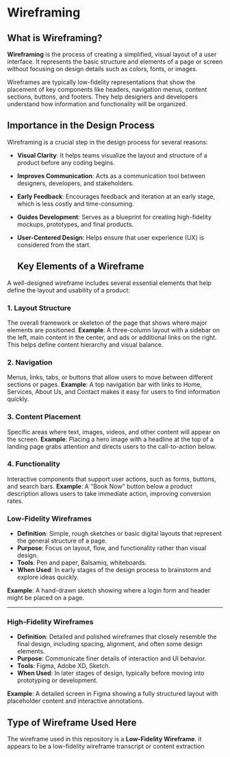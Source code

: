 # Wireframing
## What is Wireframing?

**Wireframing** is the process of creating a simplified, visual layout of a user interface. It represents the basic structure and elements of a page or screen without focusing on design details such as colors, fonts, or images.

Wireframes are typically low-fidelity representations that show the placement of key components like headers, navigation menus, content sections, buttons, and footers. They help designers and developers understand how information and functionality will be organized.

## Importance in the Design Process

Wireframing is a crucial step in the design process for several reasons:

- **Visual Clarity**: It helps teams visualize the layout and structure of a product before any coding begins.
- **Improves Communication**: Acts as a communication tool between designers, developers, and stakeholders.
- **Early Feedback**: Encourages feedback and iteration at an early stage, which is less costly and time-consuming.
- **Guides Development**: Serves as a blueprint for creating high-fidelity mockups, prototypes, and final products.
- **User-Centered Design**: Helps ensure that user experience (UX) is considered from the start.

  ## Key Elements of a Wireframe

A well-designed wireframe includes several essential elements that help define the layout and usability of a product:

### 1. **Layout Structure**
The overall framework or skeleton of the page that shows where major elements are positioned.
**Example**: A three-column layout with a sidebar on the left, main content in the center, and ads or additional links on the right. This helps define content hierarchy and visual balance.

### 2. **Navigation**
Menus, links, tabs, or buttons that allow users to move between different sections or pages.
**Example**: A top navigation bar with links to Home, Services, About Us, and Contact makes it easy for users to find information quickly.

### 3. **Content Placement**
Specific areas where text, images, videos, and other content will appear on the screen.
**Example**: Placing a hero image with a headline at the top of a landing page grabs attention and directs users to the call-to-action below.

### 4. **Functionality**
Interactive components that support user actions, such as forms, buttons, and search bars.
**Example**: A "Book Now" button below a product description allows users to take immediate action, improving conversion rates.

###  Low-Fidelity Wireframes

- **Definition**: Simple, rough sketches or basic digital layouts that represent the general structure of a page.
- **Purpose**: Focus on layout, flow, and functionality rather than visual design.
- **Tools**: Pen and paper, Balsamiq, whiteboards.
- **When Used**: In early stages of the design process to brainstorm and explore ideas quickly.

**Example**: A hand-drawn sketch showing where a login form and header might be placed on a page.

---

###  High-Fidelity Wireframes

- **Definition**: Detailed and polished wireframes that closely resemble the final design, including spacing, alignment, and often some design elements.
- **Purpose**: Communicate finer details of interaction and UI behavior.
- **Tools**: Figma, Adobe XD, Sketch.
- **When Used**: In later stages of design, typically before moving into prototyping or development.

**Example**: A detailed screen in Figma showing a fully structured layout with placeholder content and interactive annotations.

## Type of Wireframe Used Here
The wireframe used in this repository is a **Low-Fidelity Wireframe**.
it appears to be a low-fidelity wireframe transcript or content extraction




